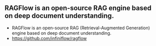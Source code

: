 ## RAGFlow is an open-source RAG engine based on deep document understanding. 
- RAGFlow is an open-source RAG (Retrieval-Augmented Generation) engine based on deep document understanding.
- https://github.com/infiniflow/ragflow